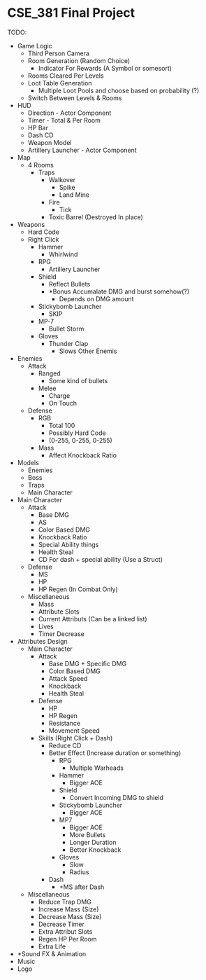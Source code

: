 # CSE_381 Final Project 

TODO: 

- Game Logic
  - Third Person Camera
  - Room Generation (Random Choice)
    - Indicator For Rewards (A Symbol or somesort)
  - Rooms Cleared Per Levels
  - Loot Table Generation
    - Multiple Loot Pools and choose based on probability (?)
  - Switch Between Levels & Rooms
- HUD
  - Direction - Actor Component
  - Timer - Total & Per Room  
  - HP Bar
  - Dash CD 
  - Weapon Model 
  - Artillery Launcher - Actor Component
- Map
  - 4 Rooms 
    - Traps
      - Walkover 
        - Spike 
        - Land Mine 
      - Fire
        - Tick
      - Toxic Barrel (Destroyed In place)
- Weapons
  - Hard Code
  - Right Click
    - Hammer
      - Whirlwind
    - RPG
      - Artillery Launcher
    - Shield
      - Reflect Bullets
      - *Bonus Accumalate DMG and burst somehow(?)
        - Depends on DMG amount
    - Stickybomb Launcher
      - SKIP
    - MP-7
      - Bullet Storm
    - Gloves
      - Thunder Clap
        - Slows Other Enemis
- Enemies
  - Attack
    - Ranged
      - Some kind of bullets
    - Melee
      - Charge
      - On Touch
  - Defense
    - RGB
      - Total 100
      - Possibly Hard Code
      - (0-255, 0-255, 0-255)
    - Mass
      - Affect Knockback Ratio 
- Models
  - Enemies
  - Boss
  - Traps
  - Main Character
- Main Character
  - Attack
    - Base DMG
    - AS
    - Color Based DMG
    - Knockback Ratio
    - Special Ability things
    - Health Steal
    - CD For dash + special ability (Use a Struct)
  - Defense
    - MS
    - HP
    - HP Regen (In Combat Only)
  - Miscellaneous
    - Mass
    - Attribute Slots
    - Current Attributs (Can be a linked list)
    - Lives
    - Timer Decrease 
- Attributes Design
  - Main Character
    - Attack
      - Base DMG + Specific DMG
      - Color Based DMG
      - Attack Speed
      - Knockback
      - Health Steal
    - Defense
      - HP
      - HP Regen
      - Resistance
      - Movement Speed
    - Skills (Right Click + Dash)
      - Reduce CD
      - Better Effect (Increase duration or something)
        - RPG
          - Multiple Warheads
        - Hammer
          - Bigger AOE
        - Shield
          - Convert Incoming DMG to shield
        - Stickybomb Launcher
          - Bigger AOE
        - MP7
          - Bigger AOE
          - More Bullets
          - Longer Duration
          - Better Knockback
        - Gloves
          - Slow
          - Radius
      - Dash
        - +MS after Dash
  - Miscellaneous 
    - Reduce Trap DMG
    - Increase Mass (Size)
    - Decrease Mass (Size)
    - Decrease Timer
    - Extra Attribut Slots 
    - Regen HP Per Room
    - Extra Life
- *Sound FX & Animation
- Music
- Logo 